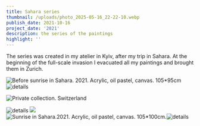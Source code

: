 ```yaml
---
title: Sahara series
thumbnail: /uploads/photo_2025-05-16_22-22-10.webp
publish_date: 2021-10-16
project_date: '2021'
description: the series of the paintings
highlight: ''
---
```

The series was created in my atelier in Kyiv, after my trip in Sahara. At the beginning of the full-scale invasion I evacuated all my paintings and brought them in Zurich.

![](/uploads/DSC_0978-2.webp "Before sunrise in Sahara. 2021. Acrylic, oil pastel, canvas. 105*95cm") ![details](/uploads/photo_2025-05-16_22-23-38.webp)

![Private collection. Switzerland](/uploads/DSC_0990.webp "Before sunrise in Sahara. 2021. Acrylic, oil pastel, canvas. 100*100cm") 

![details](/uploads/photo_2025-05-16_22-22-10.webp) ![](/uploads/photo_2025-05-16_22-22-28.webp)![](/uploads/DSC_0977-2.webp "Sunrise in Sahara.2021. Acrylic, oil pastel, canvas. 105*100cm.")![details](/uploads/photo_2025-05-16_22-23-04.webp)
